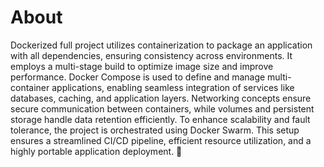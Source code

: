 # About

 Dockerized full project utilizes containerization to package an application with all dependencies, ensuring consistency across environments. It employs a multi-stage build 
 to optimize image size and improve performance. Docker Compose is used to define and manage multi-container applications, enabling seamless integration of services like 
 databases, caching, and application layers. Networking concepts ensure secure communication between containers, while volumes and persistent storage handle data retention 
 efficiently. To enhance scalability and fault tolerance, the project is orchestrated using Docker Swarm. This setup ensures a streamlined CI/CD pipeline, 
 efficient resource utilization, and a highly portable application deployment. 🚀
